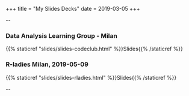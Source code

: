 +++
title = "My Slides Decks"
date = 2019-03-05
+++

--

### Data Analysis Learning Group - Milan

{{% staticref "slides/slides-codeclub.html" %}}Slides{{% /staticref %}}


### R-ladies Milan, 2019-05-09

{{% staticref "slides/slides-rladies.html" %}}Slides{{% /staticref %}}

--
